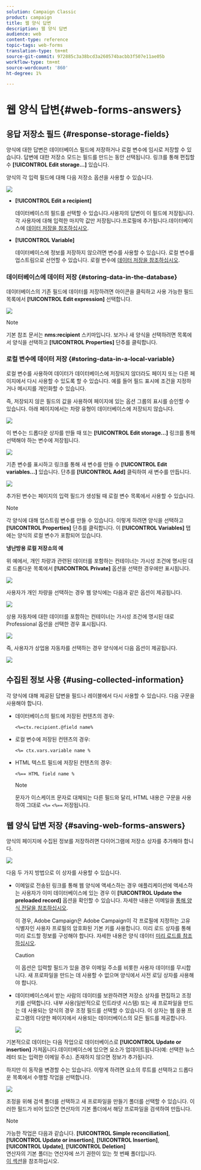 ```yaml
---
solution: Campaign Classic
product: campaign
title: 웹 양식 답변
description: 웹 양식 답변
audience: web
content-type: reference
topic-tags: web-forms
translation-type: tm+mt
source-git-commit: 972885c3a38bcd3a260574bacbb3f507e11ae05b
workflow-type: tm+mt
source-wordcount: '860'
ht-degree: 1%

---
```



# 웹 양식 답변{#web-forms-answers}

## 응답 저장소 필드 {#response-storage-fields}

양식에 대한 답변은 데이터베이스 필드에 저장하거나 로컬 변수에 임시로 저장할 수 있습니다. 답변에 대한 저장소 모드는 필드를 만드는 동안 선택됩니다. 링크를 통해 편집할 수 **[!UICONTROL Edit storage...]** 있습니다.

양식의 각 입력 필드에 대해 다음 저장소 옵션을 사용할 수 있습니다.

![](assets/s_ncs_admin_survey_select_storage.png)

* **[!UICONTROL Edit a recipient]**

   데이터베이스의 필드를 선택할 수 있습니다.사용자의 답변이 이 필드에 저장됩니다. 각 사용자에 대해 입력한 마지막 값만 저장됩니다.프로필에 추가됩니다.데이터베이스에 [데이터 저장을 참조하십시오](#storing-data-in-the-database).

* **[!UICONTROL Variable]**

   데이터베이스에 정보를 저장하지 않으려면 변수를 사용할 수 있습니다. 로컬 변수를 업스트림으로 선언할 수 있습니다. 로컬 변수에 [데이터 저장을 참조하십시오](#storing-data-in-a-local-variable).

### 데이터베이스에 데이터 저장 {#storing-data-in-the-database}

데이터베이스의 기존 필드에 데이터를 저장하려면 아이콘을 클릭하고 사용 가능한 필드 목록에서 **[!UICONTROL Edit expression]** 선택합니다.

![](assets/s_ncs_admin_survey_storage_type1.png)

>[!NOTE]
>
>기본 참조 문서는 **nms:recipient** 스키마입니다. 보거나 새 양식을 선택하려면 목록에서 양식을 선택하고 **[!UICONTROL Properties]** 단추를 클릭합니다.

### 로컬 변수에 데이터 저장 {#storing-data-in-a-local-variable}

로컬 변수를 사용하여 데이터가 데이터베이스에 저장되지 않더라도 페이지 또는 다른 페이지에서 다시 사용할 수 있도록 할 수 있습니다. 예를 들어 필드 표시에 조건을 지정하거나 메시지를 개인화할 수 있습니다.

즉, 저장되지 않은 필드의 값을 사용하여 페이지에 있는 옵션 그룹의 표시를 승인할 수 있습니다. 아래 페이지에서는 차량 유형이 데이터베이스에 저장되지 않습니다.

![](assets/s_ncs_admin_survey_no_storage_variable.png)

이 변수는 드롭다운 상자를 만들 때 또는 **[!UICONTROL Edit storage...]** 링크를 통해 선택해야 하는 변수에 저장됩니다.

![](assets/s_ncs_admin_survey_no_storage_variable2.png)

기존 변수를 표시하고 링크를 통해 새 변수를 만들 수 **[!UICONTROL Edit variables...]** 있습니다. 단추를 **[!UICONTROL Add]** 클릭하여 새 변수를 만듭니다.

![](assets/s_ncs_admin_survey_add_a_variable.png)

추가된 변수는 페이지의 입력 필드가 생성될 때 로컬 변수 목록에서 사용할 수 있습니다.

>[!NOTE]
>
>각 양식에 대해 업스트림 변수를 만들 수 있습니다. 이렇게 하려면 양식을 선택하고 **[!UICONTROL Properties]** 단추를 클릭합니다. 이 **[!UICONTROL Variables]** 탭에는 양식의 로컬 변수가 포함되어 있습니다.

**냉난방용 로컬 저장소의 예**

위 예에서, 개인 차량과 관련된 데이터를 포함하는 컨테이너는 가시성 조건에 명시된 대로 드롭다운 목록에서 **[!UICONTROL Private]** 옵션을 선택한 경우에만 표시됩니다.

![](assets/s_ncs_admin_survey_add_a_condition.png)

사용자가 개인 차량을 선택하는 경우 웹 양식에는 다음과 같은 옵션이 제공됩니다.

![](assets/s_ncs_admin_survey_no_storage_conda.png)

상용 자동차에 대한 데이터를 포함하는 컨테이너는 가시성 조건에 명시된 대로 Professional 옵션을 선택한 경우 표시됩니다.

![](assets/s_ncs_admin_survey_view_a_condition.png)

즉, 사용자가 상업용 자동차를 선택하는 경우 양식에서 다음 옵션이 제공됩니다.

![](assets/s_ncs_admin_survey_no_storage_condb.png)

## 수집된 정보 사용 {#using-collected-information}

각 양식에 대해 제공된 답변을 필드나 레이블에서 다시 사용할 수 있습니다. 다음 구문을 사용해야 합니다.

* 데이터베이스의 필드에 저장된 컨텐츠의 경우:

   ```
   <%=ctx.recipient.@field name%
   ```

* 로컬 변수에 저장된 컨텐츠의 경우:

   ```
   <%= ctx.vars.variable name %
   ```

* HTML 텍스트 필드에 저장된 컨텐츠의 경우:

   ```
   <%== HTML field name %
   ```

   >[!NOTE]
   >
   >문자가 이스케이프 문자로 대체되는 다른 필드와 달리, HTML 내용은 구문을 사용하여 그대로 `<%=` `<%==` 저장됩니다.

## 웹 양식 답변 저장 {#saving-web-forms-answers}

양식의 페이지에 수집된 정보를 저장하려면 다이어그램에 저장소 상자를 추가해야 합니다.

![](assets/s_ncs_admin_survey_save_box.png)

다음 두 가지 방법으로 이 상자를 사용할 수 있습니다.

* 이메일로 전송된 링크를 통해 웹 양식에 액세스하는 경우 애플리케이션에 액세스하는 사용자가 이미 데이터베이스에 있는 경우 이 **[!UICONTROL Update the preloaded record]** 옵션을 확인할 수 있습니다. 자세한 내용은 이메일을 [통해 양식 전달을 참조하십시오](../../web/using/publishing-a-web-form.md#delivering-a-form-via-email).

   이 경우, Adobe Campaign은 Adobe Campaign이 각 프로필에 지정하는 고유 식별자인 사용자 프로필의 암호화된 기본 키를 사용합니다. 미리 로드 상자를 통해 미리 로드할 정보를 구성해야 합니다. 자세한 내용은 양식 데이터 [미리 로드를 참조하십시오](../../web/using/publishing-a-web-form.md#pre-loading-the-form-data).

   >[!CAUTION]
   >
   >이 옵션은 입력할 필드가 있을 경우 이메일 주소를 비롯한 사용자 데이터를 무시합니다. 새 프로파일을 만드는 데 사용할 수 없으며 양식에서 사전 로딩 상자를 사용해야 합니다.

* 데이터베이스에서 받는 사람의 데이터를 보완하려면 저장소 상자를 편집하고 조정 키를 선택합니다. 내부 사용(일반적으로 인트라넷 시스템) 또는 새 프로파일을 만드는 데 사용되는 양식의 경우 조정 필드를 선택할 수 있습니다. 이 상자는 웹 응용 프로그램의 다양한 페이지에서 사용되는 데이터베이스의 모든 필드를 제공합니다.

   ![](assets/s_ncs_admin_survey_save_box_edit.png)

기본적으로 데이터는 다음 작업으로 데이터베이스로 **[!UICONTROL Update or insertion]** 가져옵니다.데이터베이스에 있으면 요소가 업데이트됩니다(예: 선택한 뉴스레터 또는 입력한 이메일 주소). 존재하지 않으면 정보가 추가됩니다.

하지만 이 동작을 변경할 수는 있습니다. 이렇게 하려면 요소의 루트를 선택하고 드롭다운 목록에서 수행할 작업을 선택합니다.

![](assets/s_ncs_admin_survey_save_operation.png)

조정을 위해 검색 폴더를 선택하고 새 프로파일을 만들기 폴더를 선택할 수 있습니다. 이러한 필드가 비어 있으면 연산자의 기본 폴더에서 해당 프로파일을 검색하여 만듭니다.

>[!NOTE]
>
>가능한 작업은 다음과 같습니다. **[!UICONTROL Simple reconciliation]**, **[!UICONTROL Update or insertion]**, **[!UICONTROL Insertion]**, **[!UICONTROL Update]**, **[!UICONTROL Deletion]**\
>연산자의 기본 폴더는 연산자에 쓰기 권한이 있는 첫 번째 폴더입니다.\
>[이 섹션](../../platform/using/access-management.md)을 참조하십시오.

